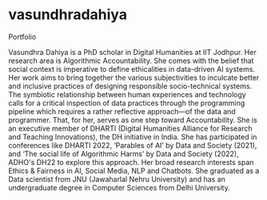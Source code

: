 # vasundhradahiya
Portfolio

Vasundhra Dahiya is a PhD scholar in Digital Humanities at IIT Jodhpur. Her research area is Algorithmic Accountability. She comes with the belief that social context is imperative to define ethicalities in data-driven AI systems. Her work aims to bring together the various subjectivities to inculcate better and inclusive practices of designing responsible socio-technical systems. The symbiotic relationship between human experiences and technology calls for a critical inspection of data practices through the programming pipeline which requires a rather reflective approach—of the data and programmer. That, for her, serves as one step toward Accountability. She is an executive member of DHARTI (Digital Humanities Alliance for Research and Teaching Innovations), the DH initiative in India. She has participated in conferences like DHARTI 2022, ‘Parables of AI’ by Data and Society (2021), and ‘The social life of Algorithmic Harms’ by Data and Society (2022), ADHO's DH22 to explore this approach. Her broad research interests span Ethics & Fairness in AI, Social Media, NLP and Chatbots. She graduated as a Data scientist from JNU (Jawaharlal Nehru University) and has an undergraduate degree in Computer Sciences from Delhi University. 

